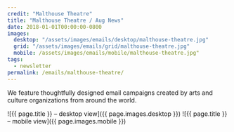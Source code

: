 ```yaml
---
credit: "Malthouse Theatre"
title: "Malthouse Theatre / Aug News"
date: 2018-01-01T00:00:00-0800
images:
  desktop: "/assets/images/emails/desktop/malthouse-theatre.jpg"
  grid: "/assets/images/emails/grid/malthouse-theatre.jpg"
  mobile: /assets/images/emails/mobile/malthouse-theatre.jpg"
tags:
  - newsletter
permalink: /emails/malthouse-theatre/
---
```

We feature thoughtfully designed email campaigns created by arts and culture organizations from around the world.

![{{ page.title }} – desktop view]({{ page.images.desktop }})
![{{ page.title }} – mobile view]({{ page.images.mobile }})

